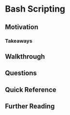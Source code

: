 # Bash Scripting

## Motivation

### Takeaways

## Walkthrough

## Questions

## Quick Reference

## Further Reading
